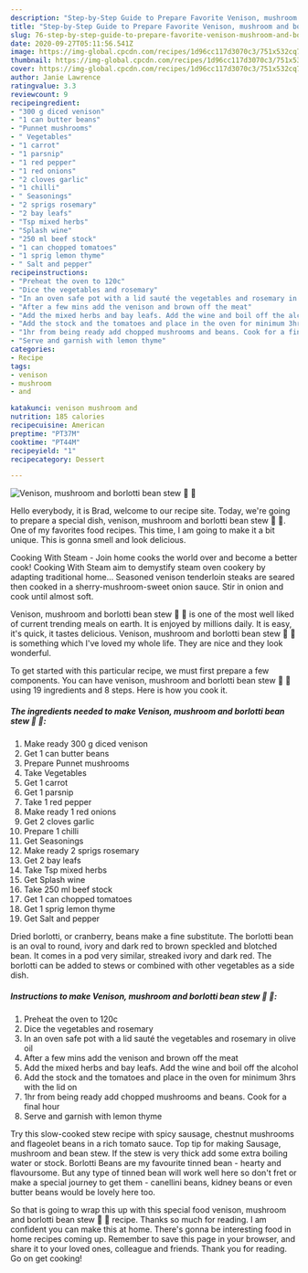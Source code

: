 ```yaml
---
description: "Step-by-Step Guide to Prepare Favorite Venison, mushroom and borlotti bean stew 🦌 🍄"
title: "Step-by-Step Guide to Prepare Favorite Venison, mushroom and borlotti bean stew 🦌 🍄"
slug: 76-step-by-step-guide-to-prepare-favorite-venison-mushroom-and-borlotti-bean-stew
date: 2020-09-27T05:11:56.541Z
image: https://img-global.cpcdn.com/recipes/1d96cc117d3070c3/751x532cq70/venison-mushroom-and-borlotti-bean-stew-🦌-🍄-recipe-main-photo.jpg
thumbnail: https://img-global.cpcdn.com/recipes/1d96cc117d3070c3/751x532cq70/venison-mushroom-and-borlotti-bean-stew-🦌-🍄-recipe-main-photo.jpg
cover: https://img-global.cpcdn.com/recipes/1d96cc117d3070c3/751x532cq70/venison-mushroom-and-borlotti-bean-stew-🦌-🍄-recipe-main-photo.jpg
author: Janie Lawrence
ratingvalue: 3.3
reviewcount: 9
recipeingredient:
- "300 g diced venison"
- "1 can butter beans"
- "Punnet mushrooms"
- " Vegetables"
- "1 carrot"
- "1 parsnip"
- "1 red pepper"
- "1 red onions"
- "2 cloves garlic"
- "1 chilli"
- " Seasonings"
- "2 sprigs rosemary"
- "2 bay leafs"
- "Tsp mixed herbs"
- "Splash wine"
- "250 ml beef stock"
- "1 can chopped tomatoes"
- "1 sprig lemon thyme"
- " Salt and pepper"
recipeinstructions:
- "Preheat the oven to 120c"
- "Dice the vegetables and rosemary"
- "In an oven safe pot with a lid sauté the vegetables and rosemary in olive oil"
- "After a few mins add the venison and brown off the meat"
- "Add the mixed herbs and bay leafs. Add the wine and boil off the alcohol"
- "Add the stock and the tomatoes and place in the oven for minimum 3hrs with the lid on"
- "1hr from being ready add chopped mushrooms and beans. Cook for a final hour"
- "Serve and garnish with lemon thyme"
categories:
- Recipe
tags:
- venison
- mushroom
- and

katakunci: venison mushroom and 
nutrition: 185 calories
recipecuisine: American
preptime: "PT37M"
cooktime: "PT44M"
recipeyield: "1"
recipecategory: Dessert

---
```



![Venison, mushroom and borlotti bean stew 🦌 🍄](https://img-global.cpcdn.com/recipes/1d96cc117d3070c3/751x532cq70/venison-mushroom-and-borlotti-bean-stew-🦌-🍄-recipe-main-photo.jpg)

Hello everybody, it is Brad, welcome to our recipe site. Today, we're going to prepare a special dish, venison, mushroom and borlotti bean stew 🦌 🍄. One of my favorites food recipes. This time, I am going to make it a bit unique. This is gonna smell and look delicious.

Cooking With Steam - Join home cooks the world over and become a better cook! Cooking With Steam aim to demystify steam oven cookery by adapting traditional home… Seasoned venison tenderloin steaks are seared then cooked in a sherry-mushroom-sweet onion sauce. Stir in onion and cook until almost soft.

Venison, mushroom and borlotti bean stew 🦌 🍄 is one of the most well liked of current trending meals on earth. It is enjoyed by millions daily. It is easy, it's quick, it tastes delicious. Venison, mushroom and borlotti bean stew 🦌 🍄 is something which I've loved my whole life. They are nice and they look wonderful.


To get started with this particular recipe, we must first prepare a few components. You can have venison, mushroom and borlotti bean stew 🦌 🍄 using 19 ingredients and 8 steps. Here is how you cook it.

<!--inarticleads1-->

##### The ingredients needed to make Venison, mushroom and borlotti bean stew 🦌 🍄:

1. Make ready 300 g diced venison
1. Get 1 can butter beans
1. Prepare Punnet mushrooms
1. Take  Vegetables
1. Get 1 carrot
1. Get 1 parsnip
1. Take 1 red pepper
1. Make ready 1 red onions
1. Get 2 cloves garlic
1. Prepare 1 chilli
1. Get  Seasonings
1. Make ready 2 sprigs rosemary
1. Get 2 bay leafs
1. Take Tsp mixed herbs
1. Get Splash wine
1. Take 250 ml beef stock
1. Get 1 can chopped tomatoes
1. Get 1 sprig lemon thyme
1. Get  Salt and pepper


Dried borlotti, or cranberry, beans make a fine substitute. The borlotti bean is an oval to round, ivory and dark red to brown speckled and blotched bean. It comes in a pod very similar, streaked ivory and dark red. The borlotti can be added to stews or combined with other vegetables as a side dish. 

<!--inarticleads2-->

##### Instructions to make Venison, mushroom and borlotti bean stew 🦌 🍄:

1. Preheat the oven to 120c
1. Dice the vegetables and rosemary
1. In an oven safe pot with a lid sauté the vegetables and rosemary in olive oil
1. After a few mins add the venison and brown off the meat
1. Add the mixed herbs and bay leafs. Add the wine and boil off the alcohol
1. Add the stock and the tomatoes and place in the oven for minimum 3hrs with the lid on
1. 1hr from being ready add chopped mushrooms and beans. Cook for a final hour
1. Serve and garnish with lemon thyme


Try this slow-cooked stew recipe with spicy sausage, chestnut mushrooms and flageolet beans in a rich tomato sauce. Top tip for making Sausage, mushroom and bean stew. If the stew is very thick add some extra boiling water or stock. Borlotti Beans are my favourite tinned bean - hearty and flavoursome. But any type of tinned bean will work well here so don&#39;t fret or make a special journey to get them - canellini beans, kidney beans or even butter beans would be lovely here too. 

So that is going to wrap this up with this special food venison, mushroom and borlotti bean stew 🦌 🍄 recipe. Thanks so much for reading. I am confident you can make this at home. There's gonna be interesting food in home recipes coming up. Remember to save this page in your browser, and share it to your loved ones, colleague and friends. Thank you for reading. Go on get cooking!

